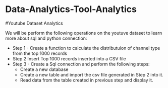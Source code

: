 # Data-Analytics-Tool-Analytics

#Youtube Dataset Analytics

We will be perform the following operations on the youtuve dataset to learn more about sql and python connection:
- Step 1 - Create a  function to calculate the distributuion of channel type from the top 1000 records
- Step 2 Insert Top 1000 records inserted into a CSV file
- Step 3 - Create a Sql connection and perform the following steps:
    - Create a new database
    - Create a new table and import the csv file generated in Step 2 into it.
    - Read data from the table created in previous step and display it.
    
